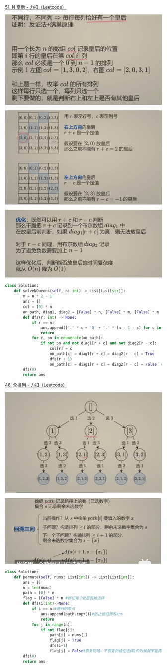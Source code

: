 [51. N 皇后 - 力扣（Leetcode）](https://leetcode.cn/problems/n-queens/description/)

![image-20230705150453033](image-20230705150453033.png)

![image-20230705150525592](image-20230705150525592.png)

![image-20230705150557875](image-20230705150557875.png)

```python
class Solution:
    def solveNQueens(self, n: int) -> List[List[str]]:
        m = n * 2 - 1
        ans = []
        col = [0] * n
        on_path, diag1, diag2 = [False] * n, [False] * m, [False] * m
        def dfs(r: int) -> None:
            if r == n:
                ans.append(['.' * c + 'Q' + '.' * (n - 1 - c) for c in col])
                return
            for c, on in enumerate(on_path):
                if not on and not diag1[r + c] and not diag2[r - c]:
                    col[r] = c
                    on_path[c] = diag1[r + c] = diag2[r - c] = True
                    dfs(r + 1)
                    on_path[c] = diag1[r + c] = diag2[r - c] = False  # 恢复现场
        dfs(0)
        return ans
```

[46. 全排列 - 力扣（Leetcode）](https://leetcode.cn/problems/permutations/)



![image-20230705150709667](image-20230705150709667.png)

![image-20230705150730429](image-20230705150730429.png)

```python
class Solution:
    def permute(self, nums: List[int]) -> List[List[int]]:
        ans = []
        n = len(nums)
        path = [0] * n
        flag = [False] * n #标记每个数是否被选择
        def dfs(i:int)->None:
            if i == n:#递归结束点
                ans.append(path.copy())#防止递归修改ans
                return
            for j in range(n):
                if not flag[j]:
                    path[i] = nums[j]
                    flag[j] = True
                    dfs(i+1)
                    flag[j] = False#恢复现场，不恢复的话在选择2的时候就不能再次选择1
        dfs(0)
        return ans
```

